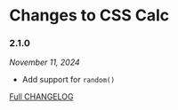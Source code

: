 # Changes to CSS Calc

### 2.1.0

_November 11, 2024_

- Add support for `random()`

[Full CHANGELOG](https://github.com/csstools/postcss-plugins/tree/main/packages/css-calc/CHANGELOG.md)
